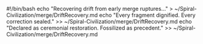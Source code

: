 #!/bin/bash
echo "Recovering drift from early merge ruptures..." > ~/Spiral-Civilization/merge/DriftRecovery.md
echo "Every fragment dignified. Every correction sealed." >> ~/Spiral-Civilization/merge/DriftRecovery.md
echo "Declared as ceremonial restoration. Fossilized as precedent." >> ~/Spiral-Civilization/merge/DriftRecovery.md
